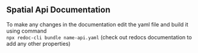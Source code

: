 ## Spatial Api Documentation

To make any changes in the documentation edit the yaml file and build it using command \
`npx redoc-cli bundle name-api.yaml`
(check out redocs documentation to add any other properties)
